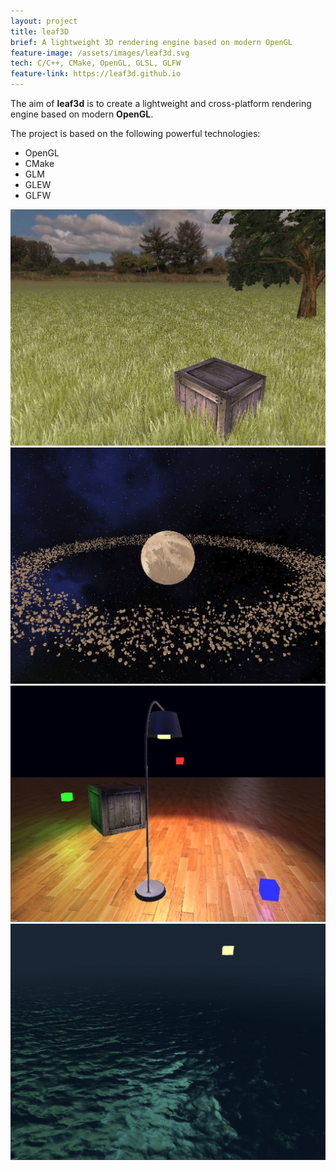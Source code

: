 ```yaml
---
layout: project
title: leaf3D
brief: A lightweight 3D rendering engine based on modern OpenGL
feature-image: /assets/images/leaf3d.svg
tech: C/C++, CMake, OpenGL, GLSL, GLFW
feature-link: https://leaf3d.github.io
---
```


The aim of **leaf3d** is to create a lightweight and cross-platform rendering engine based on modern **OpenGL**.

The project is based on the following powerful technologies:

* OpenGL
* CMake
* GLM
* GLEW
* GLFW

<div class="row stackable">
  <img class="col half" src="/assets/images/grass.jpg" alt="leaf3d"/>
  <img class="col half" src="/assets/images/planet.jpg" alt="leaf3d"/>
  <img class="col half" src="/assets/images/lamp.jpg" alt="leaf3d"/>
  <img class="col half" src="/assets/images/water.jpg" alt="leaf3d"/>
</div>
